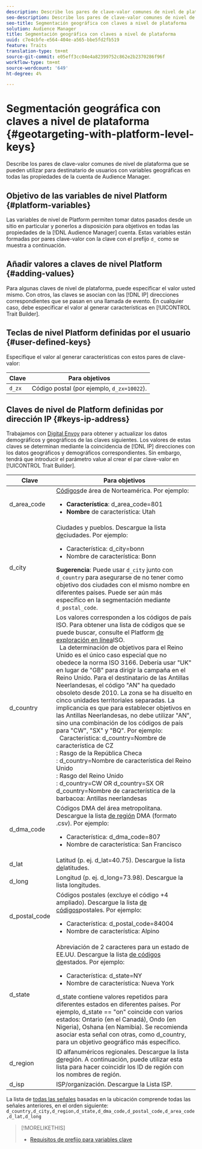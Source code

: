 ```yaml
---
description: Describe los pares de clave-valor comunes de nivel de plataforma que se pueden utilizar para destinatario de usuarios con variables geográficas en todas las propiedades de la cuenta de Audience Manager.
seo-description: Describe los pares de clave-valor comunes de nivel de plataforma que se pueden utilizar para destinatario de usuarios con variables geográficas en todas las propiedades de la cuenta de Audience Manager.
seo-title: Segmentación geográfica con claves a nivel de plataforma
solution: Audience Manager
title: Segmentación geográfica con claves a nivel de plataforma
uuid: c7e4cbfe-e564-404e-a565-bbe5fd2fb519
feature: Traits
translation-type: tm+mt
source-git-commit: e05eff3cc04e4a82399752c862e2b2370286f96f
workflow-type: tm+mt
source-wordcount: '649'
ht-degree: 4%

---
```



# Segmentación geográfica con claves a nivel de plataforma {#geotargeting-with-platform-level-keys}

Describe los pares de clave-valor comunes de nivel de plataforma que se pueden utilizar para destinatario de usuarios con variables geográficas en todas las propiedades de la cuenta de Audience Manager.

<!-- c_tb_platform_vars.xml -->

## Objetivo de las variables de nivel Platform {#platform-variables}

Las variables de nivel de Platform permiten tomar datos pasados desde un sitio en particular y ponerlos a disposición para objetivos en todas las propiedades de la [!DNL Audience Manager] cuenta. Estas variables están formadas por pares [](../../reference/key-value-pairs-explained.md) clave-valor con la clave con el prefijo `d_` como se muestra a continuación.

## Añadir valores a claves de nivel Platform {#adding-values}

Para algunas claves de nivel de plataforma, puede especificar el valor usted mismo. Con otros, las claves se asocian con las [!DNL IP] direcciones correspondientes que se pasan en una llamada de evento. En cualquier caso, debe especificar el valor al generar características en [!UICONTROL Trait Builder].

## Teclas de nivel Platform definidas por el usuario {#user-defined-keys}

Especifique el valor al generar características con estos pares de clave-valor:

| Clave | Para objetivos |
|---|---|
| `d_zx` | Código postal (por ejemplo, `d_zx=10022`). |

## Claves de nivel de Platform definidas por dirección IP {#keys-ip-address}

Trabajamos con [Digital Envoy](https://www.digitalenvoy.com/) para obtener y actualizar los datos demográficos y geográficos de las claves siguientes. Los valores de estas claves se determinan mediante la coincidencia de [!DNL IP] direcciones con los datos geográficos y demográficos correspondientes. Sin embargo, tendrá que introducir el parámetro value al crear el par clave-valor en [!UICONTROL Trait Builder].

| Clave | Para objetivos |
|--- |--- |
| d_area_code | [Códigos](https://en.wikipedia.org/wiki/List_of_North_American_Numbering_Plan_area_codes)de área de Norteamérica.  Por ejemplo: <ul><li>**Característica**:  d_area_code=801</li><li>**Nombre** de característica: Utah</li></ul> |
| d_city | Ciudades y pueblos. Descargue la lista [de](assets/d_city.txt)ciudades.  Por ejemplo: <ul><li>Característica:  d_city=bonn</li><li>Nombre de característica: Bonn</li></ul> **Sugerencia**: Puede usar `d_city` junto con `d_country` para asegurarse de no tener como objetivo dos ciudades con el mismo nombre en diferentes países. Puede ser aún más específico en la segmentación mediante `d_postal_code`. |
| d_country | Los valores corresponden a los códigos de país ISO. Para obtener una lista de códigos que se puede buscar, consulte el Platform [de exploración en línea](https://www.iso.org/obp/ui/#home)ISO. <br>  La determinación de objetivos para el Reino Unido es el único caso especial que no obedece la norma ISO 3166. Debería usar &quot;UK&quot; en lugar de &quot;GB&quot; para dirigir la campaña en el Reino Unido.  Para el destinatario de las Antillas Neerlandesas, el código &quot;AN&quot; ha quedado obsoleto desde 2010. La zona se ha disuelto en cinco unidades territoriales separadas. La implicancia es que para establecer objetivos en las Antillas Neerlandesas, no debe utilizar &quot;AN&quot;, sino una combinación de los códigos de país para &quot;CW&quot;, &quot;SX&quot; y &quot;BQ&quot;.  Por ejemplo:  <br>  Característica:  d_country=Nombre de característica de CZ <br>: Rasgo de la República Checa <br>:  d_country=Nombre de característica del Reino Unido <br>: Rasgo del Reino Unido <br>:  d_country=CW OR d_country=SX OR d_country=Nombre de característica de la <br>barbacoa: Antillas neerlandesas |
| d_dma_code | Códigos DMA del área metropolitana. Descargue la lista [de región](assets/DMAregions.csv) DMA (formato .csv).  Por ejemplo: <ul><li>Característica:  d_dma_code=807</li><li>Nombre de característica: San Francisco</li></ul> |
| d_lat | Latitud (p. ej. d_lat=40.75). Descargue la lista [de](assets/d_lat.txt)latitudes. |
| d_long | Longitud (p. ej. d_long=73.98). Descargue la lista [](assets/d_long.txt)longitudes. |
| d_postal_code | Códigos postales (excluye el código +4 ampliado). Descargue la lista [de códigos](assets/d_postal_code.txt)postales.  Por ejemplo: <ul><li>Característica:  d_postal_code=84004 </li><li>Nombre de característica: Alpino</li></ul> |
| d_state | Abreviación de 2 caracteres para un estado de EE.UU. Descargue la lista [de códigos de](assets/d_state.txt)estados.  Por ejemplo: <ul><li>Característica:  d_state=NY </li><li>Nombre de característica: Nueva York</li></ul>d_state contiene valores repetidos para diferentes estados en diferentes países. Por ejemplo, d_state == &quot;on&quot; coincide con varios estados: Ontario (en el Canadá), Ondo (en Nigeria), Oshana (en Namibia). Se recomienda asociar esta señal con otras, como d_country, para un objetivo geográfico más específico. |
| d_region | ID alfanuméricos regionales. Descargue la lista [de](assets/Country_RegionCodes_City.csv)región.  A continuación, puede utilizar esta lista para hacer coincidir los ID de región con los nombres de región. |
| d_isp | ISP/organización. Descargue la Lista [](assets/d_isp.txt)ISP. |

La lista de [todas las señales](assets/all.txt) basadas en la ubicación comprende todas las señales anteriores, en el orden siguiente: `d_country,d_city,d_region,d_state,d_dma_code,d_postal_code,d_area_code,d_lat,d_long`

>[!MORELIKETHIS]
>
>* [Requisitos de prefijo para variables clave](../../features/traits/trait-variable-prefixes.md)


